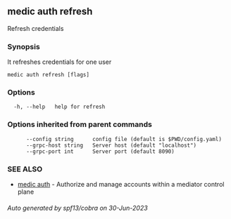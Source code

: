 ## medic auth refresh

Refresh credentials

### Synopsis

It refreshes credentials for one user

```
medic auth refresh [flags]
```

### Options

```
  -h, --help   help for refresh
```

### Options inherited from parent commands

```
      --config string      config file (default is $PWD/config.yaml)
      --grpc-host string   Server host (default "localhost")
      --grpc-port int      Server port (default 8090)
```

### SEE ALSO

* [medic auth](medic_auth.md)	 - Authorize and manage accounts within a mediator control plane

###### Auto generated by spf13/cobra on 30-Jun-2023
